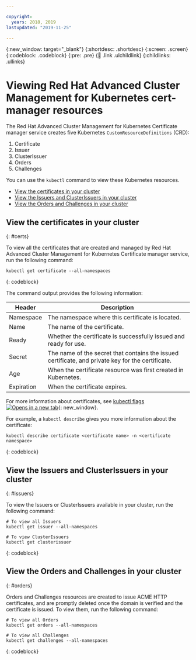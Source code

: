 ```yaml
---

copyright:
  years: 2018, 2019
lastupdated: "2019-11-25"

---
```


{:new_window: target="_blank"}
{:shortdesc: .shortdesc}
{:screen: .screen}
{:codeblock: .codeblock}
{:pre: .pre}
{:child: .link .ulchildlink}
{:childlinks: .ullinks}


# Viewing Red Hat Advanced Cluster Management for Kubernetes cert-manager resources

The Red Hat Advanced Cluster Management for Kubernetes Certificate manager service creates five Kubernetes `CustomResourceDefinitions` (CRD):
1. Certificate
2. Issuer
3. ClusterIssuer
4. Orders
5. Challenges


You can use the `kubectl` command to view these Kubernetes resources.
* [View the certificates in your cluster](#certs)
* [View the Issuers and ClusterIssuers in your cluster](#issuers)
* [View the Orders and Challenges in your cluster](#orders)

## View the certificates in your cluster
{: #certs}

To view all the certificates that are created and managed by Red Hat Advanced Cluster Management for Kubernetes Certificate manager service, run the following command:

  ```
  kubectl get certificate --all-namespaces
  ```
  {: codeblock}

The command output provides the following information:

| Header | Description |
| ----------- | ----------- |
| Namespace | The namespace where this certificate is located. |
| Name | The name of the certificate. |
| Ready | Whether the certificate is successfully issued and ready for use. |
| Secret | The name of the secret that contains the issued certificate, and private key for the certificate. |
| Age | When the certificate resource was first created in Kubernetes. |
| Expiration | When the certificate expires. |

For more information about certificates, see [kubectl flags ![Opens in a new tab](../../images/icons/launch-glyph.svg "Opens in a new tab")](https://kubernetes.io/docs/reference/kubectl/kubectl/){: new_window}.

For example, a `kubectl describe` gives you more information about the certificate:
  ```
  kubectl describe certificate <certificate name> -n <certificate namespace>
  ```
  {: codeblock}

## View the Issuers and ClusterIssuers in your cluster
{: #issuers}

To view the Issuers or ClusterIssuers available in your cluster, run the following command:
  ```
  # To view all Issuers
  kubectl get issuer --all-namespaces

  # To view ClusterIssuers
  kubectl get clusterissuer
  ```
  {: codeblock}

## View the Orders and Challenges in your cluster
{: #orders}

Orders and Challenges resources are created to issue ACME HTTP certificates, and are promptly deleted once the domain is verified and the certificate is issued. To view them, run the following command:
  ```
  # To view all Orders
  kubectl get orders --all-namespaces
  
  # To view all Challenges
  kubectl get challenges --all-namespaces
  ```
  {: codeblock}
